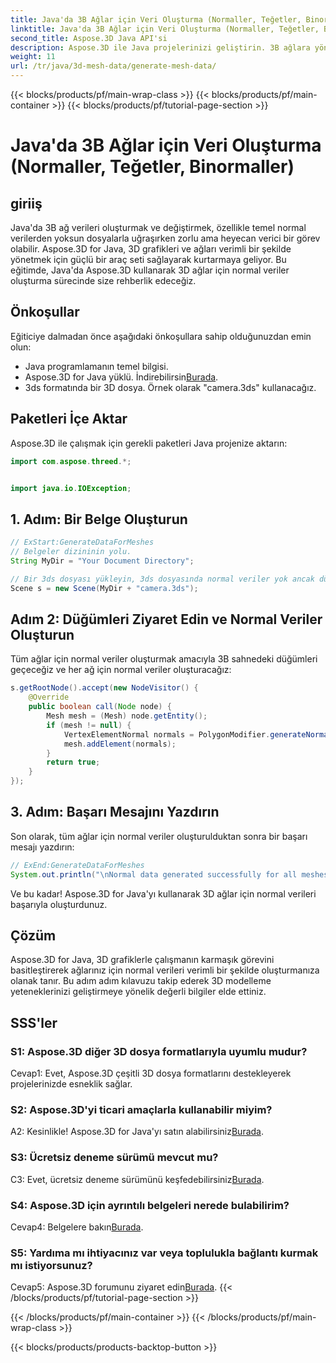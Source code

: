 ```yaml
---
title: Java'da 3B Ağlar için Veri Oluşturma (Normaller, Teğetler, Binormaller)
linktitle: Java'da 3B Ağlar için Veri Oluşturma (Normaller, Teğetler, Binormaller)
second_title: Aspose.3D Java API'si
description: Aspose.3D ile Java projelerinizi geliştirin. 3B ağlara yönelik normal verileri zahmetsizce oluşturmak için eğitimimizi takip edin. 3D grafiklere kolaylıkla dalın.
weight: 11
url: /tr/java/3d-mesh-data/generate-mesh-data/
---
```


{{< blocks/products/pf/main-wrap-class >}}
{{< blocks/products/pf/main-container >}}
{{< blocks/products/pf/tutorial-page-section >}}

# Java'da 3B Ağlar için Veri Oluşturma (Normaller, Teğetler, Binormaller)

## giriiş

Java'da 3B ağ verileri oluşturmak ve değiştirmek, özellikle temel normal verilerden yoksun dosyalarla uğraşırken zorlu ama heyecan verici bir görev olabilir. Aspose.3D for Java, 3D grafikleri ve ağları verimli bir şekilde yönetmek için güçlü bir araç seti sağlayarak kurtarmaya geliyor. Bu eğitimde, Java'da Aspose.3D kullanarak 3D ağlar için normal veriler oluşturma sürecinde size rehberlik edeceğiz.

## Önkoşullar

Eğiticiye dalmadan önce aşağıdaki önkoşullara sahip olduğunuzdan emin olun:

- Java programlamanın temel bilgisi.
- Aspose.3D for Java yüklü. İndirebilirsin[Burada](https://releases.aspose.com/3d/java/).
- 3ds formatında bir 3D dosya. Örnek olarak "camera.3ds" kullanacağız.

## Paketleri İçe Aktar

Aspose.3D ile çalışmak için gerekli paketleri Java projenize aktarın:

```java
import com.aspose.threed.*;


import java.io.IOException;
```

## 1. Adım: Bir Belge Oluşturun

```java
// ExStart:GenerateDataForMeshes
// Belgeler dizininin yolu.
String MyDir = "Your Document Directory";

// Bir 3ds dosyası yükleyin, 3ds dosyasında normal veriler yok ancak düzeltme grubu var
Scene s = new Scene(MyDir + "camera.3ds");
```

## Adım 2: Düğümleri Ziyaret Edin ve Normal Veriler Oluşturun

Tüm ağlar için normal veriler oluşturmak amacıyla 3B sahnedeki düğümleri geçeceğiz ve her ağ için normal veriler oluşturacağız:

```java
s.getRootNode().accept(new NodeVisitor() {
    @Override
    public boolean call(Node node) {
        Mesh mesh = (Mesh) node.getEntity();
        if (mesh != null) {
            VertexElementNormal normals = PolygonModifier.generateNormal(mesh);
            mesh.addElement(normals);
        }
        return true;
    }
});
```

## 3. Adım: Başarı Mesajını Yazdırın

Son olarak, tüm ağlar için normal veriler oluşturulduktan sonra bir başarı mesajı yazdırın:

```java
// ExEnd:GenerateDataForMeshes
System.out.println("\nNormal data generated successfully for all meshes.");
```

Ve bu kadar! Aspose.3D for Java'yı kullanarak 3D ağlar için normal verileri başarıyla oluşturdunuz.

## Çözüm

Aspose.3D for Java, 3D grafiklerle çalışmanın karmaşık görevini basitleştirerek ağlarınız için normal verileri verimli bir şekilde oluşturmanıza olanak tanır. Bu adım adım kılavuzu takip ederek 3D modelleme yeteneklerinizi geliştirmeye yönelik değerli bilgiler elde ettiniz.

## SSS'ler

### S1: Aspose.3D diğer 3D dosya formatlarıyla uyumlu mudur?

Cevap1: Evet, Aspose.3D çeşitli 3D dosya formatlarını destekleyerek projelerinizde esneklik sağlar.

### S2: Aspose.3D'yi ticari amaçlarla kullanabilir miyim?

 A2: Kesinlikle! Aspose.3D for Java'yı satın alabilirsiniz[Burada](https://purchase.aspose.com/buy).

### S3: Ücretsiz deneme sürümü mevcut mu?

 C3: Evet, ücretsiz deneme sürümünü keşfedebilirsiniz[Burada](https://releases.aspose.com/).

### S4: Aspose.3D için ayrıntılı belgeleri nerede bulabilirim?

 Cevap4: Belgelere bakın[Burada](https://reference.aspose.com/3d/java/).

### S5: Yardıma mı ihtiyacınız var veya toplulukla bağlantı kurmak mı istiyorsunuz?

 Cevap5: Aspose.3D forumunu ziyaret edin[Burada](https://forum.aspose.com/c/3d/18).
{{< /blocks/products/pf/tutorial-page-section >}}

{{< /blocks/products/pf/main-container >}}
{{< /blocks/products/pf/main-wrap-class >}}

{{< blocks/products/products-backtop-button >}}
